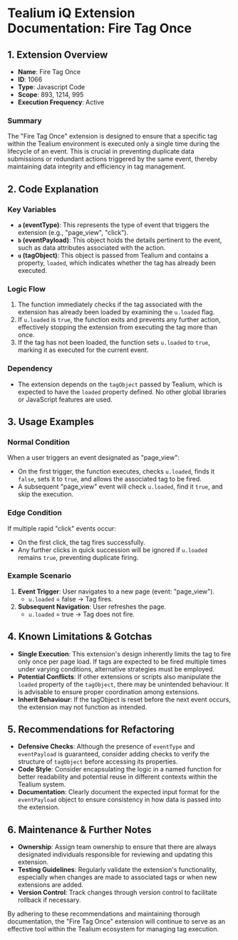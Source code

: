 # Tealium iQ Extension Documentation: Fire Tag Once

## 1. Extension Overview

- **Name**: Fire Tag Once
- **ID**: 1066
- **Type**: Javascript Code
- **Scope**: 893, 1214, 995
- **Execution Frequency**: Active

### Summary
The "Fire Tag Once" extension is designed to ensure that a specific tag within the Tealium environment is executed only a single time during the lifecycle of an event. This is crucial in preventing duplicate data submissions or redundant actions triggered by the same event, thereby maintaining data integrity and efficiency in tag management.

## 2. Code Explanation

### Key Variables
- **`a` (eventType)**: This represents the type of event that triggers the extension (e.g., "page_view", "click").
- **`b` (eventPayload)**: This object holds the details pertinent to the event, such as data attributes associated with the action.
- **`u` (tagObject)**: This object is passed from Tealium and contains a property, `loaded`, which indicates whether the tag has already been executed.

### Logic Flow
1. The function immediately checks if the tag associated with the extension has already been loaded by examining the `u.loaded` flag.
2. If `u.loaded` is `true`, the function exits and prevents any further action, effectively stopping the extension from executing the tag more than once.
3. If the tag has not been loaded, the function sets `u.loaded` to `true`, marking it as executed for the current event.

### Dependency
- The extension depends on the `tagObject` passed by Tealium, which is expected to have the `loaded` property defined. No other global libraries or JavaScript features are used.

## 3. Usage Examples

### Normal Condition
When a user triggers an event designated as "page_view":
- On the first trigger, the function executes, checks `u.loaded`, finds it `false`, sets it to `true`, and allows the associated tag to be fired.
- A subsequent "page_view" event will check `u.loaded`, find it `true`, and skip the execution.

### Edge Condition
If multiple rapid "click" events occur:
- On the first click, the tag fires successfully.
- Any further clicks in quick succession will be ignored if `u.loaded` remains `true`, preventing duplicate firing.

### Example Scenario
1. **Event Trigger**: User navigates to a new page (event: "page_view").
   - `u.loaded` = false → Tag fires.
2. **Subsequent Navigation**: User refreshes the page.
   - `u.loaded` = true → Tag does not fire.

## 4. Known Limitations & Gotchas

- **Single Execution**: This extension's design inherently limits the tag to fire only once per page load. If tags are expected to be fired multiple times under varying conditions, alternative strategies must be employed.
- **Potential Conflicts**: If other extensions or scripts also manipulate the `loaded` property of the `tagObject`, there may be unintended behaviour. It is advisable to ensure proper coordination among extensions.
- **Inherit Behaviour**: If the tagObject is reset before the next event occurs, the extension may not function as intended.

## 5. Recommendations for Refactoring

- **Defensive Checks**: Although the presence of `eventType` and `eventPayload` is guaranteed, consider adding checks to verify the structure of `tagObject` before accessing its properties.
- **Code Style**: Consider encapsulating the logic in a named function for better readability and potential reuse in different contexts within the Tealium system.
- **Documentation**: Clearly document the expected input format for the `eventPayload` object to ensure consistency in how data is passed into the extension.

## 6. Maintenance & Further Notes

- **Ownership**: Assign team ownership to ensure that there are always designated individuals responsible for reviewing and updating this extension.
- **Testing Guidelines**: Regularly validate the extension's functionality, especially when changes are made to associated tags or when new extensions are added.
- **Version Control**: Track changes through version control to facilitate rollback if necessary.

By adhering to these recommendations and maintaining thorough documentation, the "Fire Tag Once" extension will continue to serve as an effective tool within the Tealium ecosystem for managing tag execution.